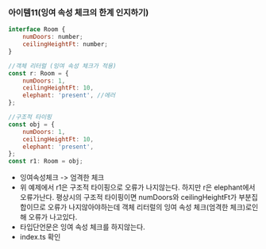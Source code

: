 ### 아이템11(잉여 속성 체크의 한계 인지하기)

```javascript
interface Room {
    numDoors: number;
    ceilingHeightFt: number;
}

//객체 리터럴 (잉여 속성 체크가 적용)
const r: Room = {
    numDoors: 1,
    ceilingHeightFt: 10,
    elephant: 'present', //에러
};

//구조적 타이핑
const obj = {
    numDoors: 1,
    ceilingHeightFt: 10,
    elephant: 'present',
};
const r1: Room = obj;
```

-   잉여속성체크 -> 엄격한 체크
-   위 예제에서 r1은 구조적 타이핑으로 오류가 나지않는다. 하지만 r은 elephant에서 오류가난다.
    평상시의 구조적 타이핑이면 numDoors와 ceilingHeightFt가 부분집합이므로 오류가 나지않아야하는데
    객체 리터럴의 잉여 속성 체크(엄격한 체크)로인해 오류가 나고있다.
-   타입단언문은 잉여 속성 체크를 하지않는다.
-   index.ts 확인
